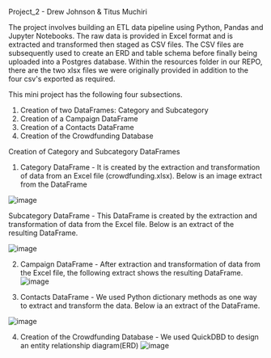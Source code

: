 Project_2 - Drew Johnson & Titus Muchiri

The project involves building an ETL data pipeline using Python, Pandas and Jupyter Notebooks.
The raw data is provided in Excel format and is extracted and transformed then staged as CSV files.
The CSV files are subsequently used to create an ERD and table schema before finally being uploaded into a Postgres database. 
Within the resources folder in our REPO, there are the two xlsx files we were originally provided in addition to the four csv's exported as required.

This mini project has the following four subsections.
1. Creation of two DataFrames: Category and Subcategory
2. Creation of a Campaign DataFrame
3. Creation of a Contacts DataFrame
4. Creation of the Crowdfunding Database

Creation of Category and Subcategory DataFrames 
1. Category DataFrame - 
It is created by the extraction and transformation of data from an Excel file (crowdfunding.xlsx).
Below is an image extract from the DataFrame

![image](https://github.com/user-attachments/assets/5da42603-17ad-48b7-ae09-818c814df34e)


Subcategory DataFrame - 
This DataFrame is created by the extraction and transformation of data from the Excel file. Below is an extract of the resulting DataFrame.

![image](https://github.com/user-attachments/assets/980fda8f-35b8-4136-bccf-0a19b6bb440a)



2. Campaign DataFrame - 
After extraction and transformation of data from the Excel file, the following extract shows the resulting DataFrame.
![image](https://github.com/user-attachments/assets/56d000b9-2a44-4881-a0c1-48aa8b62da9c)


3. Contacts DataFrame - 
We used Python dictionary methods as one way to extract and transform the data.
Below ia an extract of the DataFrame.

![image](https://github.com/user-attachments/assets/9b20a817-14f1-4b53-8efe-86a21ad68caf)



4. Creation of the Crowdfunding Database - 
We used QuickDBD to design an entity relationship diagram(ERD)
![image](https://github.com/user-attachments/assets/3ba919ab-ecc9-4393-add0-e1ee48a69818)

